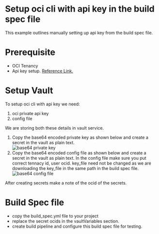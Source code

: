 # Setup oci cli with api key in the build spec file

This example outlines manually setting up api key from the build spec file. 

# Prerequisite

- OCI Tenancy
- Api key setup. [Reference Link.](https://docs.oracle.com/en-us/iaas/Content/API/SDKDocs/cliinstall.htm)


# Setup Vault

To setup oci cli with api key we need:
1. oci private api key
1. config file

We are storing both these details in vault service.

1. Copy the base64 encoded private key as shown below and create a secret in the vault as plain text. <br/>
![base64 private key](images/base64-private-key.png)
1. Copy the base64 encoded config file as shown below and create a secret in the vault as plain text. In the config file make sure you put correct tennacy id, user ocid. key_file need not be changed as we are downloading the key_file in the same path in the build spec file. <br/>
![base64 config file](images/base64-config-file.png)

After creating secrets make a note of the ocid of the secrets. 

# Build Spec file

- copy the build_spec.yml file to your project
- replace the secret ocids in the vaultVariables section.
- create build pipeline and configure this build spec file for testing.

